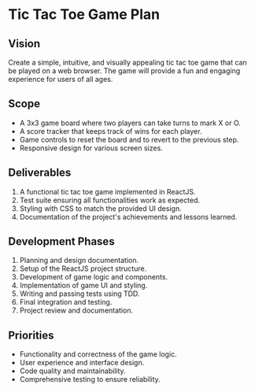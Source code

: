 # Tic Tac Toe Game Plan

## Vision
Create a simple, intuitive, and visually appealing tic tac toe game that can be played on a web browser. The game will provide a fun and engaging experience for users of all ages.

## Scope
- A 3x3 game board where two players can take turns to mark X or O.
- A score tracker that keeps track of wins for each player.
- Game controls to reset the board and to revert to the previous step.
- Responsive design for various screen sizes.

## Deliverables
1. A functional tic tac toe game implemented in ReactJS.
2. Test suite ensuring all functionalities work as expected.
3. Styling with CSS to match the provided UI design.
4. Documentation of the project's achievements and lessons learned.

## Development Phases
1. Planning and design documentation.
2. Setup of the ReactJS project structure.
3. Development of game logic and components.
4. Implementation of game UI and styling.
5. Writing and passing tests using TDD.
6. Final integration and testing.
7. Project review and documentation.

## Priorities
- Functionality and correctness of the game logic.
- User experience and interface design.
- Code quality and maintainability.
- Comprehensive testing to ensure reliability.